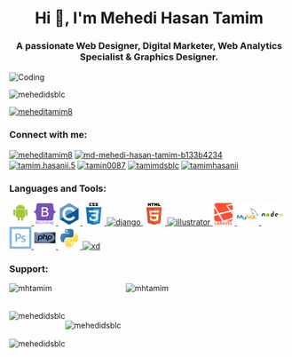 <h1 align="center">Hi 👋, I'm Mehedi Hasan Tamim</h1>
<h3 align="center">A passionate Web Designer, Digital Marketer, Web Analytics Specialist & Graphics Designer.</h3>
<img align="center" alt="Coding" width="400" src="https://cdn.dribbble.com/users/660115/screenshots/4112095/10--market-abuse-800x600-_reorder_.gif">


<p align="left"> <img src="https://komarev.com/ghpvc/?username=mehedidsblc&label=Profile%20views&color=0e75b6&style=flat" alt="mehedidsblc" /> </p>

<p align="left"> <a href="https://twitter.com/meheditamim8" target="blank"><img src="https://img.shields.io/twitter/follow/meheditamim8?logo=twitter&style=for-the-badge" alt="meheditamim8" /></a> </p>

<h3 align="left">Connect with me:</h3>
<p align="left">
<a href="https://twitter.com/meheditamim8" target="blank"><img align="center" src="https://raw.githubusercontent.com/rahuldkjain/github-profile-readme-generator/master/src/images/icons/Social/twitter.svg" alt="meheditamim8" height="30" width="40" /></a>
<a href="https://linkedin.com/in/md-mehedi-hasan-tamim-b133b4234" target="blank"><img align="center" src="https://raw.githubusercontent.com/rahuldkjain/github-profile-readme-generator/master/src/images/icons/Social/linked-in-alt.svg" alt="md-mehedi-hasan-tamim-b133b4234" height="30" width="40" /></a>
<a href="https://fb.com/tamim.hasanii.5" target="blank"><img align="center" src="https://raw.githubusercontent.com/rahuldkjain/github-profile-readme-generator/master/src/images/icons/Social/facebook.svg" alt="tamim.hasanii.5" height="30" width="40" /></a>
<a href="https://instagram.com/tamin0087" target="blank"><img align="center" src="https://raw.githubusercontent.com/rahuldkjain/github-profile-readme-generator/master/src/images/icons/Social/instagram.svg" alt="tamin0087" height="30" width="40" /></a>
<a href="https://dribbble.com/tamimdsblc" target="blank"><img align="center" src="https://raw.githubusercontent.com/rahuldkjain/github-profile-readme-generator/master/src/images/icons/Social/dribbble.svg" alt="tamimdsblc" height="30" width="40" /></a>
<a href="https://www.behance.net/tamimhasanii" target="blank"><img align="center" src="https://raw.githubusercontent.com/rahuldkjain/github-profile-readme-generator/master/src/images/icons/Social/behance.svg" alt="tamimhasanii" height="30" width="40" /></a>
</p>

<h3 align="left">Languages and Tools:</h3>
<p align="left"> <a href="https://developer.android.com" target="_blank" rel="noreferrer"> <img src="https://raw.githubusercontent.com/devicons/devicon/master/icons/android/android-original-wordmark.svg" alt="android" width="40" height="40"/> </a> <a href="https://getbootstrap.com" target="_blank" rel="noreferrer"> <img src="https://raw.githubusercontent.com/devicons/devicon/master/icons/bootstrap/bootstrap-plain-wordmark.svg" alt="bootstrap" width="40" height="40"/> </a> <a href="https://www.cprogramming.com/" target="_blank" rel="noreferrer"> <img src="https://raw.githubusercontent.com/devicons/devicon/master/icons/c/c-original.svg" alt="c" width="40" height="40"/> </a> <a href="https://www.w3schools.com/css/" target="_blank" rel="noreferrer"> <img src="https://raw.githubusercontent.com/devicons/devicon/master/icons/css3/css3-original-wordmark.svg" alt="css3" width="40" height="40"/> </a> <a href="https://www.djangoproject.com/" target="_blank" rel="noreferrer"> <img src="https://cdn.worldvectorlogo.com/logos/django.svg" alt="django" width="40" height="40"/> </a> <a href="https://www.w3.org/html/" target="_blank" rel="noreferrer"> <img src="https://raw.githubusercontent.com/devicons/devicon/master/icons/html5/html5-original-wordmark.svg" alt="html5" width="40" height="40"/> </a> <a href="https://www.adobe.com/in/products/illustrator.html" target="_blank" rel="noreferrer"> <img src="https://www.vectorlogo.zone/logos/adobe_illustrator/adobe_illustrator-icon.svg" alt="illustrator" width="40" height="40"/> </a> <a href="https://laravel.com/" target="_blank" rel="noreferrer"> <img src="https://raw.githubusercontent.com/devicons/devicon/master/icons/laravel/laravel-plain-wordmark.svg" alt="laravel" width="40" height="40"/> </a> <a href="https://www.mysql.com/" target="_blank" rel="noreferrer"> <img src="https://raw.githubusercontent.com/devicons/devicon/master/icons/mysql/mysql-original-wordmark.svg" alt="mysql" width="40" height="40"/> </a> <a href="https://nodejs.org" target="_blank" rel="noreferrer"> <img src="https://raw.githubusercontent.com/devicons/devicon/master/icons/nodejs/nodejs-original-wordmark.svg" alt="nodejs" width="40" height="40"/> </a> <a href="https://www.photoshop.com/en" target="_blank" rel="noreferrer"> <img src="https://raw.githubusercontent.com/devicons/devicon/master/icons/photoshop/photoshop-line.svg" alt="photoshop" width="40" height="40"/> </a> <a href="https://www.php.net" target="_blank" rel="noreferrer"> <img src="https://raw.githubusercontent.com/devicons/devicon/master/icons/php/php-original.svg" alt="php" width="40" height="40"/> </a> <a href="https://www.python.org" target="_blank" rel="noreferrer"> <img src="https://raw.githubusercontent.com/devicons/devicon/master/icons/python/python-original.svg" alt="python" width="40" height="40"/> </a> <a href="https://www.adobe.com/products/xd.html" target="_blank" rel="noreferrer"> <img src="https://cdn.worldvectorlogo.com/logos/adobe-xd.svg" alt="xd" width="40" height="40"/> </a> </p>

<h3 align="left">Support:</h3>
<p><a href="https://www.buymeacoffee.com/mhtamim"> <img align="left" src="https://cdn.buymeacoffee.com/buttons/v2/default-yellow.png" height="50" width="210" alt="mhtamim" /></a><a href="https://ko-fi.com/mhtamim"> <img align="left" src="https://cdn.ko-fi.com/cdn/kofi3.png?v=3" height="50" width="210" alt="mhtamim" /></a></p><br><br>

<p><img align="left" src="https://github-readme-stats.vercel.app/api/top-langs?username=mehedidsblc&show_icons=true&locale=en&layout=compact" alt="mehedidsblc" /></p>

<p>&nbsp;<img align="center" src="https://github-readme-stats.vercel.app/api?username=mehedidsblc&show_icons=true&locale=en" alt="mehedidsblc" /></p>

<p><img align="center" src="https://github-readme-streak-stats.herokuapp.com/?user=mehedidsblc&" alt="mehedidsblc" /></p>

